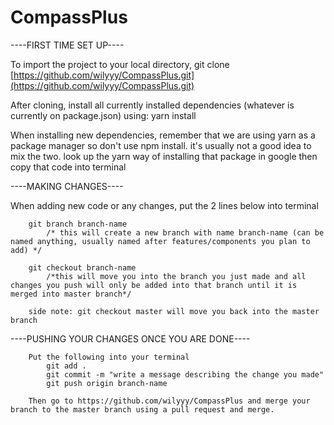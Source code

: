 # CompassPlus

----FIRST TIME SET UP----

To import the project to your local directory, 
		git clone [https://github.com/wilyyy/CompassPlus.git](https://github.com/wilyyy/CompassPlus.git)

After cloning, install all currently installed dependencies (whatever is currently on package.json) using:
		yarn install


When installing new dependencies, remember that we are using yarn as a package manager so don't use npm install. it's usually not a good idea to mix the two.
look up the yarn way of installing that package in google then copy that code into terminal
		
		
----MAKING CHANGES----

When adding new code or any changes, put the 2 lines below into terminal

		git branch branch-name  
			/* this will create a new branch with name branch-name (can be named anything, usually named after features/components you plan to add) */

		git checkout branch-name
			/*this will move you into the branch you just made and all changes you push will only be added into that branch until it is merged into master branch*/

		side note: git checkout master will move you back into the master branch


----PUSHING YOUR CHANGES ONCE YOU ARE DONE----

		Put the following into your terminal
			git add .
			git commit -m "write a message describing the change you made"
			git push origin branch-name
			
		Then go to https://github.com/wilyyy/CompassPlus and merge your branch to the master branch using a pull request and merge.
